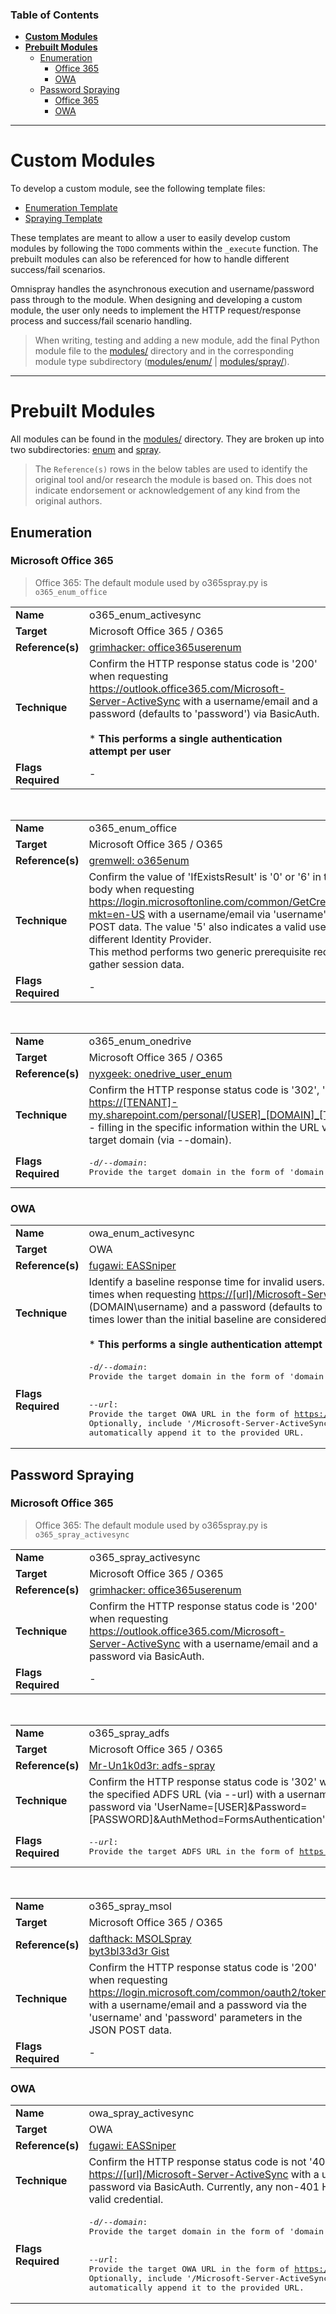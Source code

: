 ### Table of Contents

* [**Custom Modules**](#custom-modules)
* [**Prebuilt Modules**](#prebuilt-modules)
  * [Enumeration](#enumeration)
    * [Office 365](#microsoft-office-365)
    * [OWA](#owa)
  * [Password Spraying](#password-spraying)
    * [Office 365](#microsoft-office-365-1)
    * [OWA](#owa-1)

---

# Custom Modules

To develop a custom module, see the following template files:
* [Enumeration Template](modules/__enum_template__.py)
* [Spraying Template](modules/__spray_template__.py)

These templates are meant to allow a user to easily develop custom modules by following the `TODO` comments within the `_execute` function. The prebuilt modules can also be referenced for how to handle different success/fail scenarios.

Omnispray handles the asynchronous execution and username/password pass through to the module. When designing and developing a custom module, the user only needs to implement the HTTP request/response process and success/fail scenario handling.

> When writing, testing and adding a new module, add the final Python module file to the [modules/](modules/) directory and in the corresponding module type subdirectory ([modules/enum/](modules/enum/) | [modules/spray/](modules/spray/)).

---

# Prebuilt Modules

All modules can be found in the [modules/](modules/) directory. They are broken up into two subdirectories: [enum](modules/enum/) and [spray](modules/spray/).

> The `Reference(s)` rows in the below tables are used to identify the original tool and/or research the module is based on. This does not indicate endorsement or acknowledgement of any kind from the original authors.

## Enumeration

### Microsoft Office 365

> Office 365: The default module used by o365spray.py is `o365_enum_office`

<!-- O365 Enumeration via ActiveSync module -->
<table>
  <tr>
    <td> <b>Name</b> </td>
    <td> o365_enum_activesync </td>
  </tr>
  <tr>
    <td> <b>Target</b> </td>
    <td> Microsoft Office 365 / O365 </td>
  </tr>
  <tr>
    <td> <b>Reference(s)</b> </td>
    <td> <a href="https://bitbucket.org/grimhacker/office365userenum/src/master/">grimhacker: office365userenum</a> </td>
  </tr>
  <tr>
    <td> <b>Technique</b> </td>
    <td>
      Confirm the HTTP response status code is '200' when requesting <a href="#">https://outlook.office365.com/Microsoft-Server-ActiveSync</a> with a username/email and a password (defaults to 'password') via BasicAuth.<br/><br/>
      * <b>This performs a single authentication attempt per user</b>
    </td>
  </tr>
  <tr>
    <td> <b>Flags Required</b> </td>
    <td> - </td>
  </tr>
</table>

<br />

<!-- O365 Enumeration via Office.com module -->
<table>
  <tr>
    <td> <b>Name</b> </td>
    <td> o365_enum_office </td>
  </tr>
  <tr>
    <td> <b>Target</b> </td>
    <td> Microsoft Office 365 / O365 </td>
  </tr>
  <tr>
    <td> <b>Reference(s)</b> </td>
    <td><a href="https://github.com/gremwell/o365enum">gremwell: o365enum</a> </td>
  </tr>
  <tr>
    <td> <b>Technique</b> </td>
    <td>
      Confirm the value of 'IfExistsResult' is '0' or '6' in the response body when requesting <a href="#">https://login.microsoftonline.com/common/GetCredentialType?mkt=en-US</a> with a username/email via 'username' in the JSON POST data. The value '5' also indicates a valid user, but for a different Identity Provider.<br />
      This method performs two generic prerequisite requests to gather session data.
    </td>
  </tr>
  <tr>
    <td> <b>Flags Required</b> </td>
    <td> - </td>
  </tr>
</table>

<br />

<!-- O365 Enumeration via OneDrive module -->
<table>
  <tr>
    <td> <b>Name</b> </td>
    <td> o365_enum_onedrive </td>
  </tr>
  <tr>
    <td> <b>Target</b> </td>
    <td> Microsoft Office 365 / O365 </td>
  </tr>
  <tr>
    <td> <b>Reference(s)</b> </td>
    <td><a href="https://github.com/nyxgeek/onedrive_user_enum">nyxgeek: onedrive_user_enum</a> </td>
  </tr>
  <tr>
    <td> <b>Technique</b> </td>
    <td>
      Confirm the HTTP response status code is '302', '401', or '403' when requesting <a href="#">https://[TENANT]-my.sharepoint.com/personal/[USER]_[DOMAIN]_[TLD]/_layouts/15/onedrive.aspx</a> - filling in the specific information within the URL via the username/email and target domain (via --domain).
    </td>
  </tr>
  <tr>
    <td> <b>Flags Required</b> </td>
    <td>
<pre><i>-d/--domain</i>:
Provide the target domain in the form of 'domain.com'.</pre>
    </td>
  </tr>
</table>


### OWA

<!-- OWA Enumeration via ActiveSync timing module -->
<table>
  <tr>
    <td> <b>Name</b> </td>
    <td> owa_enum_activesync </td>
  </tr>
  <tr>
    <td> <b>Target</b> </td>
    <td> OWA </td>
  </tr>
  <tr>
    <td> <b>Reference(s)</b> </td>
    <td> <a href="https://github.com/fugawi/EASSniper">fugawi: EASSniper</a> </td>
  </tr>
  <tr>
    <td> <b>Technique</b> </td>
    <td>
      Identify a baseline response time for invalid users. Then, compare the HTTP response times when requesting <a href="#">https://[url]/Microsoft-Server-ActiveSync</a> with a username (DOMAIN\username) and a password (defaults to 'password') via BasicAuth. Response times lower than the initial baseline are considered as valid.<br/><br/>
      * <b>This performs a single authentication attempt per user</b>
    </td>
  </tr>
  <tr>
    <td> <b>Flags Required</b> </td>
    <td>
<pre><i>-d/--domain</i>:
Provide the target domain in the form of 'domain.com'.
<br/>
<i>--url</i>:
Provide the target OWA URL in the form of <a href="#">https://example.com/</a>.
Optionally, include '/Microsoft-Server-ActiveSync' - if not included, the module will
automatically append it to the provided URL.</pre>
    </td>
  </tr>
</table>


## Password Spraying

### Microsoft Office 365

> Office 365: The default module used by o365spray.py is `o365_spray_activesync`

<!-- O365 Spraying via ActiveSync module -->
<table>
  <tr>
    <td> <b>Name</b> </td>
    <td> o365_spray_activesync </td>
  </tr>
  <tr>
    <td> <b>Target</b> </td>
    <td> Microsoft Office 365 / O365 </td>
  </tr>
  <tr>
    <td> <b>Reference(s)</b> </td>
    <td><a href="https://bitbucket.org/grimhacker/office365userenum/src/master/">grimhacker: office365userenum</a> </td>
  </tr>
  <tr>
    <td> <b>Technique</b> </td>
    <td>
      Confirm the HTTP response status code is '200' when requesting <a href="#">https://outlook.office365.com/Microsoft-Server-ActiveSync</a> with a username/email and a password via BasicAuth.
    </td>
  </tr>
  <tr>
    <td> <b>Flags Required</b> </td>
    <td> - </td>
  </tr>
</table>

<br />

<!-- O365 Spraying via ADFS module -->
<table>
  <tr>
    <td> <b>Name</b> </td>
    <td> o365_spray_adfs </td>
  </tr>
  <tr>
    <td> <b>Target</b> </td>
    <td> Microsoft Office 365 / O365 </td>
  </tr>
  <tr>
    <td> <b>Reference(s)</b> </td>
    <td><a href="https://github.com/Mr-Un1k0d3r/RedTeamScripts/blob/master/adfs-spray.py">Mr-Un1k0d3r: adfs-spray</a> </td>
  </tr>
  <tr>
    <td> <b>Technique</b> </td>
    <td>
      Confirm the HTTP response status code is '302' when requesting the specified ADFS URL (via --url) with a username/email and a password via 'UserName=[USER]&Password=[PASSWORD]&AuthMethod=FormsAuthentication' POST data.
    </td>
  </tr>
  <tr>
    <td> <b>Flags Required</b> </td>
    <td>
<pre><i>--url</i>:
Provide the target ADFS URL in the form of <a href="#">https://example.com/...</a></pre>
    </td>
  </tr>
</table>

<br />

<!-- O365 Spraying via MSOL module -->
<table>
  <tr>
    <td> <b>Name</b> </td>
    <td> o365_spray_msol </td>
  </tr>
  <tr>
    <td> <b>Target</b> </td>
    <td> Microsoft Office 365 / O365 </td>
  </tr>
  <tr>
    <td> <b>Reference(s)</b> </td>
    <td>
        <a href="https://github.com/dafthack/MSOLSpray">dafthack: MSOLSpray</a><br/>
        <a href="https://gist.github.com/byt3bl33d3r/19a48fff8fdc34cc1dd1f1d2807e1b7f">byt3bl33d3r Gist</a><br/>
    </td>
  </tr>
  <tr>
    <td> <b>Technique</b> </td>
    <td>
      Confirm the HTTP response status code is '200' when requesting <a href="#">https://login.microsoft.com/common/oauth2/token</a> with a username/email and a password via the 'username' and 'password' parameters in the JSON POST data.
    </td>
  </tr>
  <tr>
    <td> <b>Flags Required</b> </td>
    <td> - </td>
  </tr>
</table>

### OWA

<!-- OWA Spraying via ActiveSync module -->
<table>
  <tr>
    <td> <b>Name</b> </td>
    <td> owa_spray_activesync </td>
  </tr>
  <tr>
    <td> <b>Target</b> </td>
    <td> OWA </td>
  </tr>
  <tr>
    <td> <b>Reference(s)</b> </td>
    <td> <a href="https://github.com/fugawi/EASSniper">fugawi: EASSniper</a> </td>
  </tr>
  <tr>
    <td> <b>Technique</b> </td>
    <td>
      Confirm the HTTP response status code is not '401' when requesting <a href="#">https://[url]/Microsoft-Server-ActiveSync</a> with a username (DOMAIN\username) and a password via BasicAuth. Currently, any non-401 HTTP response code will show as a valid credential.
    </td>
  </tr>
  <tr>
    <td> <b>Flags Required</b> </td>
    <td>
<pre><i>-d/--domain</i>:
Provide the target domain in the form of 'domain.com'.
<br/>
<i>--url</i>:
Provide the target OWA URL in the form of <a href="#">https://example.com</a>.
Optionally, include '/Microsoft-Server-ActiveSync' - if not included, the module will
automatically append it to the provided URL.</pre>
    </td>
  </tr>
</table>